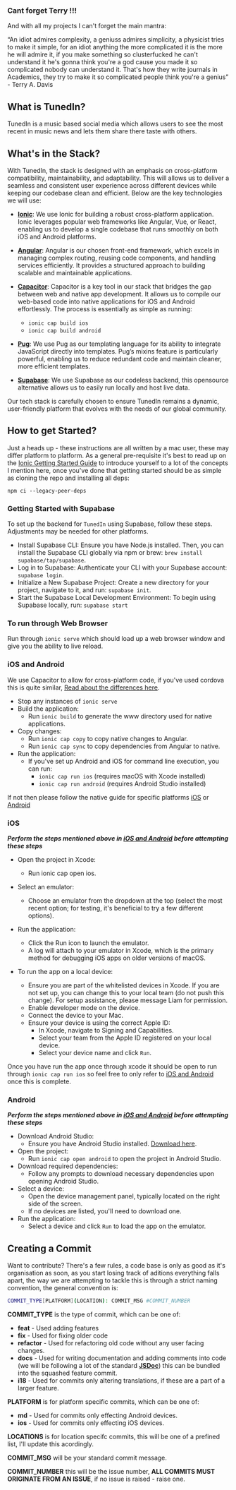 ### Cant forget Terry !!!
And with all my projects I can't forget the main mantra:

“An idiot admires complexity, a geniuss admires simplicity, a physicist tries to make it simple, for an idiot anything the more complicated it is the more he will admire it, if you make something so clusterfucked he can't understand it he's gonna think you're a god cause you made it so complicated nobody can understand it. That's how they write journals in Academics, they try to make it so complicated people think you're a genius” - Terry A. Davis

## What is TunedIn?
TunedIn is a music based social media which allows users to see the most recent in music news and lets them share there taste with others.

## What's in the Stack?
With TunedIn, the stack is designed with an emphasis on cross-platform compatibility, maintainability, and adaptability. This will allows us to deliver a seamless and consistent user experience across different devices while keeping our codebase clean and efficient. Below are the key technologies we will use:

- [**Ionic**](https://ionicframework.com/): We use Ionic for building a robust cross-platform application. Ionic leverages popular web frameworks like Angular, Vue, or React, enabling us to develop a single codebase that runs smoothly on both iOS and Android platforms.

- [**Angular**](https://angular.dev/): Angular is our chosen front-end framework, which excels in managing complex routing, reusing code components, and handling services efficiently. It provides a structured approach to building scalable and maintainable applications.

- [**Capacitor**](https://capacitorjs.com/): Capacitor is a key tool in our stack that bridges the gap between web and native app development. It allows us to compile our web-based code into native applications for iOS and Android effortlessly. The process is essentially as simple as running:

    - `ionic cap build ios`
    - `ionic cap build android`

- [**Pug**](https://pugjs.org/api/getting-started.html): We use Pug as our templating language for its ability to integrate JavaScript directly into templates. Pug’s mixins feature is particularly powerful, enabling us to reduce redundant code and maintain cleaner, more efficient templates.

- [**Supabase**](https://github.com/supabase/supabase): We use Supabase as our codeless backend, this opensource alternative allows us to easily run locally and host live data.

Our tech stack is carefully chosen to ensure TunedIn remains a dynamic, user-friendly platform that evolves with the needs of our global community.

## How to get Started?
Just a heads up - these instructions are all written by a mac user, these may differ platform to platform. As a general pre-requisite it's best to read up on the [Ionic Getting Started Guide](https://ionicframework.com/docs/developing/starting) to introduce yourself to a lot of the concepts I mention here, once you've done that getting started should be as simple as cloning the repo and installing all deps:
```
npm ci --legacy-peer-deps
```

### Getting Started with Supabase
To set up the backend for `TunedIn` using Supabase, follow these steps. Adjustments may be needed for other platforms.

- Install Supabase CLI: Ensure you have Node.js installed. Then, you can install the Supabase CLI globally via npm or brew: `brew install supabase/tap/supabase`.
- Log in to Supabase: Authenticate your CLI with your Supabase account: `supabase login`.
- Initialize a New Supabase Project: Create a new directory for your project, navigate to it, and run: `supabase init`.
- Start the Supabase Local Development Environment: To begin using Supabase locally, run: `supabase start`

### To run through Web Browser
Run through `ionic serve` which should load up a web browser window and give you the ability to live reload.

### iOS and Android
We use Capacitor to allow for cross-platform code, if you've used cordova this is quite similar, [Read about the differences here](https://ionic.io/resources/articles/capacitor-vs-cordova-modern-hybrid-app-development).

- Stop any instances of `ionic serve`
- Build the application:
  - Run `ionic build` to generate the www directory used for native applications.
- Copy changes:
  - Run `ionic cap copy` to copy native changes to Angular.
  - Run `ionic cap sync` to copy dependencies from Angular to native.
- Run the application:
  - If you've set up Android and iOS for command line execution, you can run:
    - `ionic cap run ios` (requires macOS with Xcode installed)
    - `ionic cap run android` (requires Android Studio installed)

If not then please follow the native guide for specific platforms [iOS](ios) or [Android](android)

### iOS
***Perform the steps mentioned above in [iOS and Android](ios-and-android) before attempting these steps***

- Open the project in Xcode:
  - Run ionic cap open ios.

- Select an emulator:
  - Choose an emulator from the dropdown at the top (select the most recent option; for testing, it's beneficial to try a few different options).
  
- Run the application:
  - Click the Run icon to launch the emulator.
  - A log will attach to your emulator in Xcode, which is the primary method for debugging iOS apps on older versions of macOS.
    
- To run the app on a local device:
  - Ensure you are part of the whitelisted devices in Xcode. If you are not set up, you can change this to your local team (do not push this change). For setup assistance, please message Liam for permission.
  - Enable developer mode on the device.
  - Connect the device to your Mac.
  - Ensure your device is using the correct Apple ID:
      - In Xcode, navigate to Signing and Capabilities.
      - Select your team from the Apple ID registered on your local device.
      - Select your device name and click `Run`.

Once you have run the app once through xcode it should be open to run through `ionic cap run ios` so feel free to only refer to [iOS and Android](ios-and-android) once this is complete.

### Android
***Perform the steps mentioned above in [iOS and Android](ios-and-android) before attempting these steps***

- Download Android Studio:
  - Ensure you have Android Studio installed. [Download here](https://developer.android.com/studio?gad_source=1&gclid=Cj0KCQjwrKu2BhDkARIsAD7GBotK3xKCEYVuBPv5du3RbeW8YkFV9HKniZHXrY8TfGXaygf76vfWIjsaAuicEALw_wcB&gclsrc=aw.ds).
- Open the project:
  - Run `ionic cap open android` to open the project in Android Studio.
- Download required dependencies:
  - Follow any prompts to download necessary dependencies upon opening Android Studio.
- Select a device:
  - Open the device management panel, typically located on the right side of the screen.
  - If no devices are listed, you'll need to download one.
- Run the application:
  - Select a device and click `Run` to load the app on the emulator.

## Creating a Commit
Want to contribute? There's a few rules, a code base is only as good as it's organisation as soon, as you start losing track of aditions everything falls apart, the way we are attempting to tackle this is through a strict naming convention, the general convention is:

```bash
COMMIT_TYPE[PLATFORM](LOCATION): COMMIT_MSG #COMMIT_NUMBER
```

**COMMIT_TYPE** is the type of commit, which can be one of:
  - **feat** - Used adding features
  - **fix** - Used for fixing older code
  - **refactor** - Used for refactoring old code without any user facing changes.
  - **docs** - Used for writing documentation and adding comments into code (we will be following a lot of the standard [**JSDoc**](https://jsdoc.app/conventions)) this can be bundled into the squashed feature commit.
  - **i18** - Used for commits only altering translations, if these are a part of a larger feature.

**PLATFORM** is for platform specific commits, which can be one of:
  - **md** - Used for commits only effecting Android devices.
  - **ios** - Used for commits only effecting iOS devices.

**LOCATIONS** is for location specifc commits, this will be one of a prefined list, I'll update this acordingly.

**COMMIT_MSG** will be your standard commit message.

**COMMIT_NUMBER** this will be the issue number, **ALL COMMITS MUST ORIGINATE FROM AN ISSUE**, if no issue is raised - raise one.

